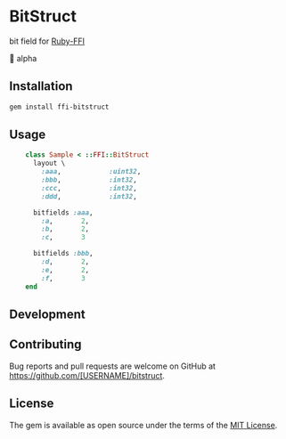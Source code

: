 # BitStruct

bit field for [Ruby-FFI](https://github.com/ffi/ffi)

:construction: alpha

## Installation

```sh
gem install ffi-bitstruct
```

## Usage

```ruby
    class Sample < ::FFI::BitStruct
      layout \
        :aaa,            :uint32,
        :bbb,            :int32,
        :ccc,            :int32,
        :ddd,            :int32,

      bitfields :aaa, 
        :a,       2,
        :b,       2,
        :c,       3

      bitfields :bbb, 
        :d,       2,
        :e,       2,
        :f,       3
    end
```

## Development


## Contributing

Bug reports and pull requests are welcome on GitHub at https://github.com/[USERNAME]/bitstruct.

## License

The gem is available as open source under the terms of the [MIT License](https://opensource.org/licenses/MIT).
